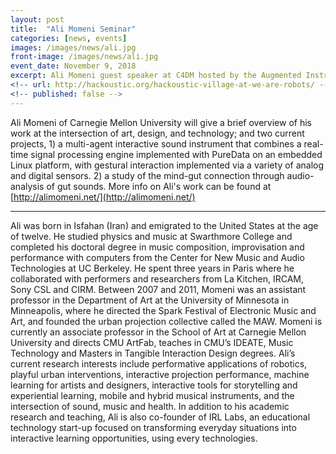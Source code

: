 ```yaml
---
layout: post
title:  "Ali Momeni Seminar"
categories: [news, events]
images: /images/news/ali.jpg
front-image: /images/news/ali.jpg
event_date: November 9, 2018
excerpt: Ali Momeni guest speaker at C4DM hosted by the Augmented Instruments Laboratory
<!-- url: http://hackoustic.org/hackoustic-village-at-we-are-robots/ -->
<!-- published: false -->
---
```


 Ali Momeni of Carnegie Mellon University will give a brief overview of his work at the intersection of art, design, and technology; and two current projects, 1) a multi-agent interactive sound instrument that combines a real-time signal processing engine implemented with PureData on an embedded Linux platform, with gestural interaction implemented via a variety of analog and digital sensors.  2) a study of the mind-gut connection through audio-analysis of gut sounds. More info on Ali's work can be found at [http://alimomeni.net/](http://alimomeni.net/)

-----

Ali was born in Isfahan (Iran) and emigrated to the United States at the age of twelve. He studied physics and music at Swarthmore College and completed his doctoral degree in music composition, improvisation and performance with computers from the Center for New Music and Audio Technologies at UC Berkeley. He spent three years in Paris where he collaborated with performers and researchers from La Kitchen, IRCAM, Sony CSL and CIRM. Between 2007 and 2011, Momeni was an assistant professor in the Department of Art at the University of Minnesota in Minneapolis, where he directed the Spark Festival of Electronic Music and Art, and founded the urban projection collective called the MAW. Momeni is currently an associate professor in the School of Art at Carnegie Mellon University and directs CMU ArtFab, teaches in CMU’s IDEATE, Music Technology and Masters in Tangible Interaction Design degrees.   Ali’s current research interests include performative applications of robotics, playful urban interventions, interactive projection performance, machine learning for artists and designers, interactive tools for storytelling and experiential learning, mobile and hybrid musical instruments, and the intersection of sound, music and health.  In addition to his academic research and teaching, Ali is also co-founder of IRL Labs, an educational technology start-up focused on transforming everyday situations into interactive learning opportunities, using every technologies.
